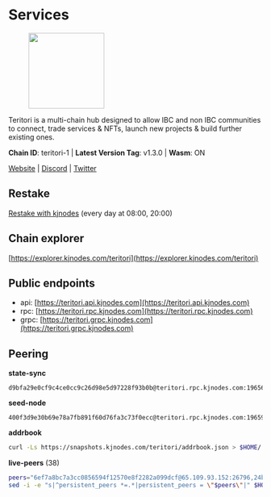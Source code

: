 # Services

<figure><img src="https://raw.githubusercontent.com/kj89/testnet_manuals/main/pingpub/logos/teritori.png" width="150" alt=""><figcaption></figcaption></figure>

Teritori is a multi-chain hub designed to allow IBC and non IBC communities  to connect, trade services & NFTs, launch new projects & build further existing ones.

**Chain ID**: teritori-1 | **Latest Version Tag**: v1.3.0 | **Wasm**: ON

[Website](https://teritori.com) | [Discord](https://discord.gg/teritori) | [Twitter](https://twitter.com/TeritoriNetwork)

## Restake

[Restake with kjnodes](https://restake.app/teritori/torivaloper184ln03hkpt75uhrrr26f66kvcqvf4yn4nc2xjm) (every day at 08:00, 20:00)
## Chain explorer
[https://explorer.kjnodes.com/teritori](https://explorer.kjnodes.com/teritori)

## Public endpoints

* api: [https://teritori.api.kjnodes.com](https://teritori.api.kjnodes.com)
* rpc: [https://teritori.rpc.kjnodes.com](https://teritori.rpc.kjnodes.com)
* grpc: [https://teritori.grpc.kjnodes.com](https://teritori.grpc.kjnodes.com)

## Peering

**state-sync**

```text
d9bfa29e0cf9c4ce0cc9c26d98e5d97228f93b0b@teritori.rpc.kjnodes.com:19656
```

**seed-node**

```text
400f3d9e30b69e78a7fb891f60d76fa3c73f0ecc@teritori.rpc.kjnodes.com:19659
```

**addrbook**
```bash
curl -Ls https://snapshots.kjnodes.com/teritori/addrbook.json > $HOME/.teritorid/config/addrbook.json
```

**live-peers** (38)
```bash
peers="6ef7a8bc7a3cc0856594f12570e8f2282a099dcf@65.109.93.152:26796,24b28cf013e6d7b5b88b6dba2701c5ddd2dd5ee1@65.109.58.225:28656,d9bfa29e0cf9c4ce0cc9c26d98e5d97228f93b0b@65.109.88.38:19656,d40face481bc00a617d9a29c39be412a776e28c2@116.202.36.240:10656,88a407d4749e1ccbb630f98ca44f304744d97864@38.242.141.168:26656,920f32f409bbb18b641cdc9513545e2e016c2c62@142.132.203.60:26656,48980875839186e08e12ebf0d9a2803b45206833@65.109.92.241:38026,0b27217386756577e1eadf00c4169dc8f041e522@51.210.7.219:26656,a25a3a218a699e71e2a64edaa45f457dfd8507ba@65.21.148.206:26656,ce3baba928ae06cd3ff0af20aec888a82ddffef7@54.37.129.171:26656,d856120f262134ebf13e1d2632d778b69e704208@65.108.4.188:15956,856c165de82fbd0489df9ec6ffaa0958c620e073@198.244.179.127:26656,ec4126b26336cd61b335345df4ff2a3fbb79338a@65.109.92.240:20026,46b7ae20e3cc4264076a91c3601f3894a021a80d@65.108.6.45:36656,526d8c7c44f59be9a39d7463c576b68c0db23174@65.108.234.23:15956,b212d5740b2e11e54f56b072dc13b6134650cfb5@134.65.192.81:26656,12101148702a99298a971b310286e64bc7bb6135@65.109.23.182:38026,e1b058e5cfa2b836ddaa496b10911da62dcf182e@138.201.8.248:26656,8ac41af54dfd91c41de71cde222a55670f2f405d@141.95.65.73:15956,78815c81331c114cd508dae3a012f0d3e5e2b966@185.119.118.117:3000,8e9624292123624e4eddc3f43189f08a0424127e@65.108.131.62:26656,0e189bbc6db606a14950a0e59641b798a255c3c8@65.109.37.154:3000,106490318e51355bc6d72e7941a0080f8b8256b9@185.16.39.14:26656,ef54691ee6f731e49d58e7ee91cf42927f2d7947@144.126.136.227:26656,b336b83d9bab0b8cf96a3833efcbc196fab63fdd@212.95.51.215:36656,e726816f42831689eab9378d5d577f1d06d25716@176.9.188.21:26656,5a98d637a16b16bf425a4a785c9d11a7d1e5b8a0@65.21.131.215:26736,2b4f46e601fb4ede2a0c98976337e3afdaa50dac@65.108.238.102:15956,3594b73f909a9c4b87cfe6a361ef8b2b51124dd5@65.109.69.59:15956,1e08fefb7e8851490d40e804df76d1ac33cb1f0a@38.146.3.175:15956,1f11577400a5caadedc01261e0f4902983445fb1@46.4.53.94:26656,c124ce0b508e8b9ed1c5b6957f362225659b5343@169.155.168.57:26656,4d6c820a7d426ad934a5e51f2e020836f0378919@116.202.143.91:26656,f490d88332f112ccb43f25edb11f2d6b640f69fc@51.159.130.137:26656,ad347ea1ec920d12ccda2341348bcc89687739ef@88.99.164.158:38026,5ab6437f73fe71f392d53566e037aa91087530ac@139.144.67.202:26656,20e1000e88125698264454a884812746c2eb4807@65.108.227.217:15956,8f75bd347c90fbaa2c96eb187a413bb3751b3a7e@51.81.208.70:15956"
sed -i -e "s|^persistent_peers *=.*|persistent_peers = \"$peers\"|" $HOME/.teritorid/config/config.toml
```
